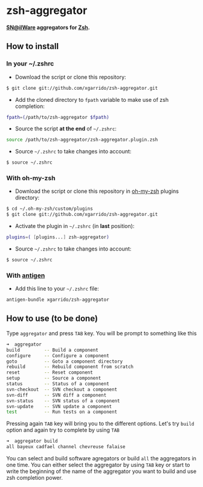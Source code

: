 # zsh-aggregator

**[SN@ilWare](https://nemo.lpc-caen.in2p3.fr) aggregators for
  [Zsh](http://www.zsh.org).**

How to install
--------------

### In your ~/.zshrc

* Download the script or clone this repository:

``` bash
$ git clone git://github.com/xgarrido/zsh-aggregator.git
```

* Add the cloned directory to `fpath` variable to make use of zsh completion:

``` bash
fpath=(/path/to/zsh-aggregator $fpath)
```

* Source the script **at the end** of `~/.zshrc`:

``` bash
source /path/to/zsh-aggregator/zsh-aggregator.plugin.zsh
```

* Source `~/.zshrc` to take changes into account:

``` bash
$ source ~/.zshrc
```

### With oh-my-zsh

* Download the script or clone this repository in [oh-my-zsh](http://github.com/robbyrussell/oh-my-zsh) plugins directory:

``` bash
$ cd ~/.oh-my-zsh/custom/plugins
$ git clone git://github.com/xgarrido/zsh-aggregator.git
```

* Activate the plugin in `~/.zshrc` (in **last** position):

``` bash
plugins=( [plugins...] zsh-aggregator)
```

* Source `~/.zshrc`  to take changes into account:

``` bash
$ source ~/.zshrc
```

### With [antigen](https://github.com/zsh-users/antigen)

* Add this line to your `~/.zshrc` file:

``` bash
antigen-bundle xgarrido/zsh-aggregator
```

How to use (to be done)
-----------------------

Type `aggregator` and press `TAB` key. You will be prompt to
something like this

```bash
➜  aggregator
build         -- Build a component
configure     -- Configure a component
goto          -- Goto a component directory
rebuild       -- Rebuild component from scratch
reset         -- Reset component
setup         -- Source a component
status        -- Status of a component
svn-checkout  -- SVN checkout a component
svn-diff      -- SVN diff a component
svn-status    -- SVN status of a component
svn-update    -- SVN update a component
test          -- Run tests on a component
```

Pressing again `TAB` key will bring you to the different
options. Let's try `build` option and again try to complete by using `TAB`

```bash
➜  aggregator build
all bayeux cadfael channel chevreuse falaise
```

You can select and build software agregators or build `all` the aggregators in
one time. You can either select the aggregator by using `TAB` key or start to
write the beginning of the name of the aggregator you want to build and use zsh
completion power.
